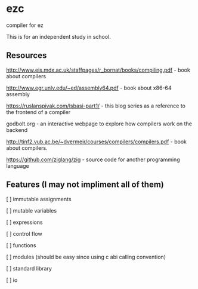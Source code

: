 # ezc

compiler for ez

This is for an independent study in school.

## Resources

http://www.eis.mdx.ac.uk/staffpages/r_bornat/books/compiling.pdf - book about compilers

http://www.egr.unlv.edu/~ed/assembly64.pdf - book about x86-64 assembly

https://ruslanspivak.com/lsbasi-part1/ - this blog series as a reference to the frontend of a compiler

godbolt.org - an interactive webpage to explore how compilers work on the backend

http://tinf2.vub.ac.be/~dvermeir/courses/compilers/compilers.pdf - book about compilers.

https://github.com/ziglang/zig - source code for another programming language

## Features (I may not impliment all of them)

[ ] immutable assignments

[ ] mutable variables

[ ] expressions

[ ] control flow

[ ] functions

[ ] modules (should be easy since using c abi calling convention)

[ ] standard library

[ ] io
